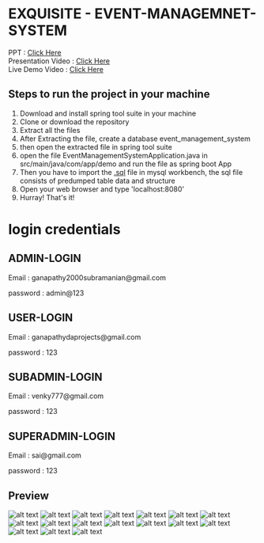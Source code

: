 # EXQUISITE - EVENT-MANAGEMNET-SYSTEM

PPT : [Click Here](https://docs.google.com/presentation/d/1ChT6H6wb5OIiYuz-tZQBNC8b2-ZIeDcy/edit#slide=id.p1)
<br>
Presentation Video : [Click Here](https://fluvid.com/videos/detail/xqrExu_jGks1E4k8Z)
<br>
Live Demo Video : [Click Here](https://clipchamp.com/watch/qZ726cMrv92)
## Steps to run the project in your machine
1. Download and install spring tool suite in your machine
2. Clone or download the repository
3. Extract all the files
4. After Extracting the file, create a database event_management_system
5. then open the extracted file in spring tool suite
6. open the file EventManagementSystemApplication.java in src/main/java/com/app/demo and run the file as spring boot App
7. Then you have to import the [.sql](https://github.com/GanapathySubramanian/Event-Management-System/tree/master/db_sql) file in mysql workbench, the sql file consists of predumped table data and structure
8. Open your web browser and type 'localhost:8080'
9. Hurray! That's it!

# login credentials
## ADMIN-LOGIN
<p>Email : ganapathy2000subramanian@gmail.com</p>
<p>password : admin@123</p>

## USER-LOGIN
<p>Email : ganapathydaprojects@gmail.com</p>
<p>password : 123</p>

## SUBADMIN-LOGIN
<p>Email : venky777@gmail.com</p>
<p>password : 123</p>

## SUPERADMIN-LOGIN
<p>Email : sai@gmail.com</p>
<p>password : 123</p>


## Preview
![alt text](image.png) ![alt text](image-1.png) ![alt text](image-2.png) ![alt text](image-3.png) ![alt text](image-4.png) ![alt text](image-5.png) ![alt text](image-6.png) ![alt text](image-7.png) ![alt text](image-8.png) ![alt text](image-9.png) ![alt text](image-10.png) ![alt text](image-11.png) ![alt text](image-12.png) ![alt text](image-13.png) ![alt text](image-14.png) ![alt text](image-15.png) ![alt text](image-16.png)
